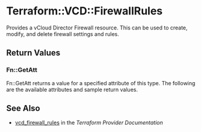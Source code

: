 # Terraform::VCD::FirewallRules

Provides a vCloud Director Firewall resource. This can be used to create,
modify, and delete firewall settings and rules.

## Return Values

### Fn::GetAtt

Fn::GetAtt returns a value for a specified attribute of this type. The following are the available attributes and sample return values.

## See Also

* [vcd_firewall_rules](https://www.terraform.io/docs/providers/vcd/r/firewall_rules.html) in the _Terraform Provider Documentation_